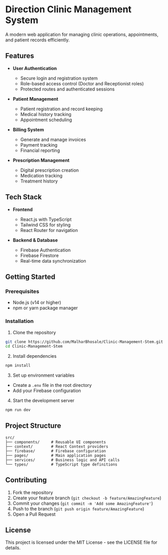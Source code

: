# Direction Clinic Management System

A modern web application for managing clinic operations, appointments, and patient records efficiently.

## Features

- **User Authentication**
  - Secure login and registration system
  - Role-based access control (Doctor and Receptionist roles)
  - Protected routes and authenticated sessions

- **Patient Management**
  - Patient registration and record keeping
  - Medical history tracking
  - Appointment scheduling

- **Billing System**
  - Generate and manage invoices
  - Payment tracking
  - Financial reporting

- **Prescription Management**
  - Digital prescription creation
  - Medication tracking
  - Treatment history

## Tech Stack

- **Frontend**
  - React.js with TypeScript
  - Tailwind CSS for styling
  - React Router for navigation

- **Backend & Database**
  - Firebase Authentication
  - Firebase Firestore
  - Real-time data synchronization

## Getting Started

### Prerequisites

- Node.js (v14 or higher)
- npm or yarn package manager

### Installation

1. Clone the repository
```bash
git clone https://github.com/MalharBhosale/Clinic-Management-Stem.git
cd Clinic-Management-Stem
```

2. Install dependencies
```bash
npm install
```

3. Set up environment variables
- Create a `.env` file in the root directory
- Add your Firebase configuration

4. Start the development server
```bash
npm run dev
```

## Project Structure

```
src/
├── components/     # Reusable UI components
├── context/        # React Context providers
├── firebase/       # Firebase configuration
├── pages/          # Main application pages
├── services/       # Business logic and API calls
└── types/          # TypeScript type definitions
```

## Contributing

1. Fork the repository
2. Create your feature branch (`git checkout -b feature/AmazingFeature`)
3. Commit your changes (`git commit -m 'Add some AmazingFeature'`)
4. Push to the branch (`git push origin feature/AmazingFeature`)
5. Open a Pull Request

## License

This project is licensed under the MIT License - see the LICENSE file for details.
